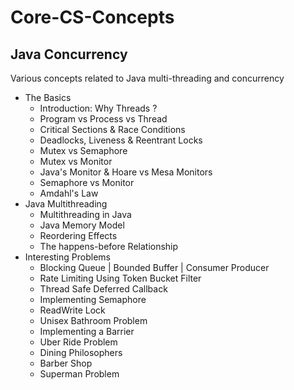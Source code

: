 # Core-CS-Concepts

## Java Concurrency
Various concepts related to Java multi-threading and concurrency

 - The Basics
	- Introduction: Why Threads ?
	- Program vs Process vs Thread
	- Critical Sections & Race Conditions
	- Deadlocks, Liveness & Reentrant Locks
	- Mutex vs Semaphore
	- Mutex vs Monitor
	- Java's Monitor & Hoare vs Mesa Monitors
	- Semaphore vs Monitor
	- Amdahl's Law
 - Java Multithreading
	- Multithreading in Java
	- Java Memory Model
	- Reordering Effects
	- The happens-before Relationship
 - Interesting Problems
	- Blocking Queue | Bounded Buffer | Consumer Producer
	- Rate Limiting Using Token Bucket Filter
	- Thread Safe Deferred Callback
	- Implementing Semaphore
	- ReadWrite Lock
	- Unisex Bathroom Problem
	- Implementing a Barrier
	- Uber Ride Problem
	- Dining Philosophers
	- Barber Shop
	- Superman Problem

